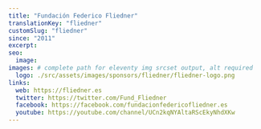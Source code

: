 ```yaml
---
title: "Fundación Federico Fliedner"
translationKey: "fliedner"
customSlug: "fliedner"
since: "2011"
excerpt:
seo:
  image:
images: # complete path for eleventy img srcset output, alt required
  logo: ./src/assets/images/sponsors/fliedner/fliedner-logo.png
links:
  web: https://fliedner.es
  twitter: https://twitter.com/Fund_Fliedner
  facebook: https://facebook.com/fundacionfedericofliedner.es
  youtube: https://youtube.com/channel/UCn2kqNYAltaRScEkyNhdXKw
---
```


